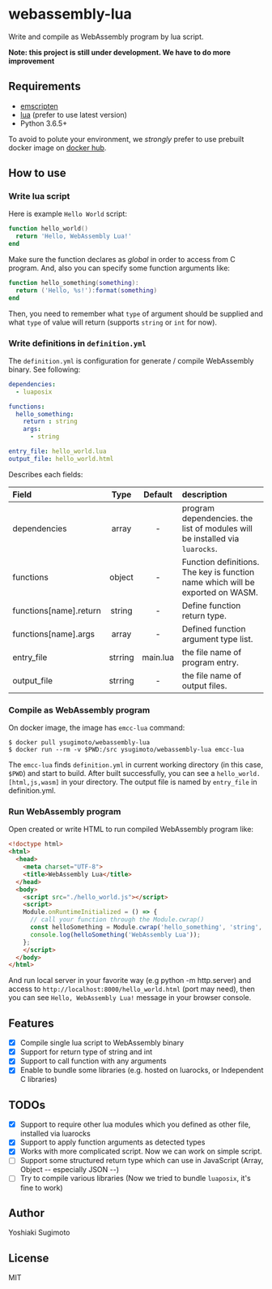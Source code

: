# webassembly-lua

Write and compile as WebAssembly program by lua script.

**Note: this project is still under development. We have to do more improvement**

## Requirements

- [emscripten](https://github.com/kripken/emscripten)
- [lua](https://www.lua.org/) (prefer to use latest version)
- Python 3.6.5+

To avoid to polute your environment, we *strongly* prefer to use prebuilt docker image on [docker hub](https://hub.docker.com/r/ysugimoto/webassembly-lua/).

## How to use

### Write lua script

Here is example `Hello World` script:

```lua
function hello_world()
  return 'Hello, WebAssembly Lua!'
end
```

Make sure the function declares as *global* in order to access from C program.
And, also you can specify some function arguments like:

```lua
function hello_something(something):
  return ('Hello, %s!'):format(something)
end
```

Then, you need to remember what `type` of argument should be supplied and what `type` of value will return (supports `string` or `int` for now).

### Write definitions in `definition.yml`

The `definition.yml` is configuration for generate / compile WebAssembly binary. See following:

```yaml
dependencies:
  - luaposix

functions:
  hello_something:
    return : string
    args:
      - string

entry_file: hello_world.lua
output_file: hello_world.html
```

Describes each fields:

| Field                  | Type    | Default  | description                                                                    |
|:-----------------------|:-------:|:--------:|:-------------------------------------------------------------------------------|
| dependencies           | array   | -        | program dependencies. the list of modules will be installed via `luarocks`.    |
| functions              | object  | -        | Function definitions. The key is function name which will be exported on WASM. |
| functions[name].return | string  | -        | Define function return type.                                                   |
| functions[name].args   | array   | -        | Defined function argument type list.                                           |
| entry_file             | strring | main.lua | the file name of program entry.                                                |
| output_file            | strring | -        | the file name of output files.                                                 |

### Compile as WebAssembly program

On docker image, the image has `emcc-lua` command:

```shell
$ docker pull ysugimoto/webassembly-lua
$ docker run --rm -v $PWD:/src ysugimoto/webassembly-lua emcc-lua
```

The `emcc-lua` finds `definition.yml` in current working directory (in this case, `$PWD`) and start to build.
After built successfully, you can see a `hello_world.[html,js,wasm]` in your directory. The output file is named by `entry_file` in definition.yml.

### Run WebAssembly program

Open created or write HTML to run compiled WebAssembly program like:

```html
<!doctype html>
<html>
  <head>
    <meta charset="UTF-8">
    <title>WebAssembly Lua</title>
  </head>
  <body>
    <script src="./hello_world.js"></script>
    <script>
    Module.onRuntimeInitialized = () => {
      // call your function through the Module.cwrap()
      const helloSomething = Module.cwrap('hello_something', 'string', ['string']);
      console.log(helloSomething('WebAssembly Lua'));
    };
    </script>
  </body>
</html>
```

And run local server in your favorite way (e.g python -m http.server) and access to `http://localhost:8000/hello_world.html` (port may need), then you can see `Hello, WebAssembly Lua!` message in your browser console.

## Features

- [x] Compile single lua script to WebAssembly binary
- [x] Support for return type of string and int
- [x] Support to call function with any arguments
- [x] Enable to bundle some libraries (e.g. hosted on luarocks, or Independent C libraries)

## TODOs

- [x] Support to require other lua modules which you defined as other file, installed via luarocks
- [x] Support to apply function arguments as detected types
- [x] Works with more complicated script. Now we can work on simple script.
- [ ] Support some structured return type which can use in JavaScript (Array, Object -- especially JSON --)
- [ ] Try to compile various libraries (Now we tried to bundle `luaposix`, it's fine to work)

## Author

Yoshiaki Sugimoto

## License


MIT
